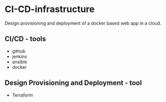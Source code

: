 # CI-CD-infrastructure
Design provisioning and deployment of a docker based web app in a cloud.

## CI/CD - tools
- github
- jenkins
- ansible
- docker

## Design Provisioning and Deployment - tool
- Terraform
